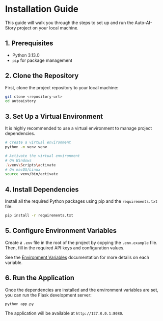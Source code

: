 # Installation Guide

This guide will walk you through the steps to set up and run the Auto-AI-Story project on your local machine.

## 1. Prerequisites

- Python 3.13.0
- `pip` for package management

## 2. Clone the Repository

First, clone the project repository to your local machine:

```bash
git clone <repository-url>
cd autoaistory
```

## 3. Set Up a Virtual Environment

It is highly recommended to use a virtual environment to manage project dependencies.

```bash
# Create a virtual environment
python -m venv venv

# Activate the virtual environment
# On Windows
.\venv\Scripts\activate
# On macOS/Linux
source venv/bin/activate
```

## 4. Install Dependencies

Install all the required Python packages using pip and the `requirements.txt` file.

```bash
pip install -r requirements.txt
```

## 5. Configure Environment Variables

Create a `.env` file in the root of the project by copying the `.env.example` file. Then, fill in the required API keys and configuration values.

See the [Environment Variables](./environment.md) documentation for more details on each variable.

## 6. Run the Application

Once the dependencies are installed and the environment variables are set, you can run the Flask development server:

```bash
python app.py
```

The application will be available at `http://127.0.0.1:8080`.
